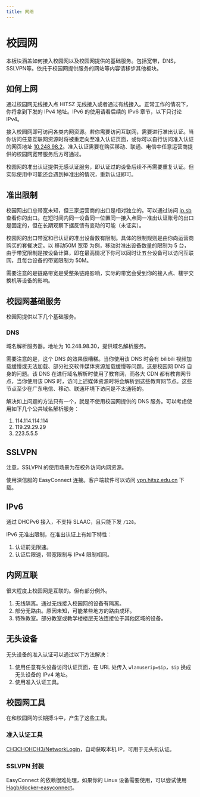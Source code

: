 ```yaml
---
title: 网络
---
```

# 校园网

本板块涵盖如何接入校园网以及校园网提供的基础服务。包括宽带，DNS，SSLVPN等。依托于校园网提供服务的网站等内容请移步其他板块。

## 如何上网

通过校园网无线接入点 HITSZ 无线接入或者通过有线接入。正常工作的情况下，你将拿到下发的 IPv4 地址。IPv6 的使用请看后续的 IPv6 章节，以下只讨论 IPv4。

接入校园网即可访问各类内网资源。若你需要访问互联网，需要进行准出认证。当你访问任意互联网资源时将被重定向至准入认证页面，或你可以自行访问准入认证的网页地址 [10.248.98.2](http://10.248.98.2)。准入认证需要在购买移动、联通、电信中任意运营商提供的校园网宽带服务后方可通过。

校园网的准出认证提供无感认证服务，即认证过的设备后续不再需要重复认证。但实际使用中可能还会遇到掉准出的情况，重新认证即可。

## 准出限制

校园网出口总带宽未知，但三家运营商的出口是相对独立的。可以通过访问 [ip.sb](https://ip.sb) 查看你的出口。在短时间内同一设备同一位置同一接入点同一准出认证账号的出口是固定的，但在长期观察下据反馈有变动的可能（未证实）。

校园网的出口带宽和已认证的准出设备数有限制。具体的限制规则是由你向运营商购买的套餐决定。以 移动50M 宽带 为例，移动对准出设备数量的限制为 5 台，由于带宽限制是按设备计算，即在最高情况下你可以同时让五台设备可以访问互联网，且每台设备的带宽限制为 50M。

需要注意的是链路带宽是受整条链路影响，实际的带宽会受到你的接入点、楼宇交换机等设备的影响。

## 校园网基础服务

校园网提供以下几个基础服务。

### DNS

域名解析服务器。地址为 10.248.98.30，提供域名解析服务。

需要注意的是，这个 DNS 的效果很糟糕。当你使用该 DNS 时会有 bilibili 视频加载缓慢或无法加载、部分社交软件媒体资源加载缓慢等问题。这是校园网 DNS 自身的问题。该 DNS 在进行域名解析时使用了教育网，而各大 CDN 都有教育网节点，当你使用该 DNS 时，访问上述媒体资源时将会解析到这些教育网节点。这些节点至少在广东电信、移动、联通环境下访问是不太通畅的。

解决如上问题的方法只有一个，就是不使用校园网提供的 DNS 服务。可以考虑使用如下几个公共域名解析服务：

1. 114.114.114.114
2. 119.29.29.29
3. 223.5.5.5

## SSLVPN

注意，SSLVPN 的使用场景为在校外访问内网资源。

使用深信服的 EasyConnect 连接。客户端软件可以访问 [vpn.hitsz.edu.cn](https://vpn.hitsz.edu.cn) 下载。

## IPv6

通过 DHCPv6 接入，不支持 SLAAC，且只能下发 `/128`。

IPv6 无准出限制，在准出认证上有如下特性：

1. 认证前无限速。
2. 认证后限速，带宽限制与 IPv4 限制相同。

## 内网互联

很大程度上校园网是互联的。但有部分例外。

1. 无线隔离。通过无线接入校园网的设备有隔离。
2. 部分无路由。原因未知，可能某些地方的路由成环。
3. 特殊教室。部分教室或教学楼楼层无法连接位于其他区域的设备。

## 无头设备

无头设备的准入认证可以通过以下方法解决：

1. 使用任意有头设备访问认证页面，在 URL 处传入 `wlanuserip=$ip`，`$ip` 换成无头设备的 IPv4 地址。
2. 使用准入认证工具。

## 校园网工具

在和校园网的长期搏斗中，产生了这些工具。

### 准入认证工具

[CH3CHOHCH3/NetworkLogin](https://github.com/CH3CHOHCH3/NetworkLogin)，自动获取本机 IP，可用于无头机认证。

### SSLVPN 封装

EasyConnect 的依赖很难处理，如果你的 Linux 设备需要使用，可以尝试使用 [Hagb/docker-easyconnect](https://github.com/Hagb/docker-easyconnect)。


